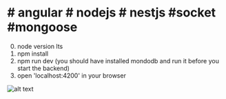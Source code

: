 # # angular # nodejs # nestjs #socket #mongoose 
0) node version lts
1) npm install
2) npm run dev (you should have installed mondodb and run it before you start the backend)
3) open 'localhost:4200' in your browser 


![alt text](http://dl4.joxi.net/drive/2018/04/17/0027/0106/1794154/54/21284342d5.jpg)
